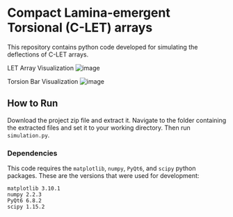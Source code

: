 # Compact Lamina-emergent Torsional (C-LET) arrays

This repository contains python code developed for simulating the deflections of C-LET arrays.

LET Array Visualization
![image](https://github.com/user-attachments/assets/b809947a-1f01-405a-a33a-da34b00e9544)

Torsion Bar Visualization
![image](https://github.com/user-attachments/assets/72eebb03-5cd4-4cd5-840f-3ea35a3cf8a5)

## How to Run

Download the project zip file and extract it. Navigate to the folder containing the extracted files and set it to your working directory. Then run `simulation.py`.

### Dependencies

This code requires the `matplotlib`, `numpy`, `PyQt6`, and `scipy` python packages. These are the versions that were used for development:

```
matplotlib 3.10.1
numpy 2.2.3
PyQt6 6.8.2
scipy 1.15.2
```
